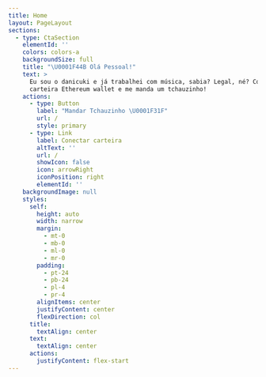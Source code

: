 ```yaml
---
title: Home
layout: PageLayout
sections:
  - type: CtaSection
    elementId: ''
    colors: colors-a
    backgroundSize: full
    title: "\U0001F44B Olá Pessoal!"
    text: >
      Eu sou o danicuki e já trabalhei com música, sabia? Legal, né? Conecte sua
      carteira Ethereum wallet e me manda um tchauzinho!
    actions:
      - type: Button
        label: "Mandar Tchauzinho \U0001F31F"
        url: /
        style: primary
      - type: Link
        label: Conectar carteira
        altText: ''
        url: /
        showIcon: false
        icon: arrowRight
        iconPosition: right
        elementId: ''
    backgroundImage: null
    styles:
      self:
        height: auto
        width: narrow
        margin:
          - mt-0
          - mb-0
          - ml-0
          - mr-0
        padding:
          - pt-24
          - pb-24
          - pl-4
          - pr-4
        alignItems: center
        justifyContent: center
        flexDirection: col
      title:
        textAlign: center
      text:
        textAlign: center
      actions:
        justifyContent: flex-start
---
```


